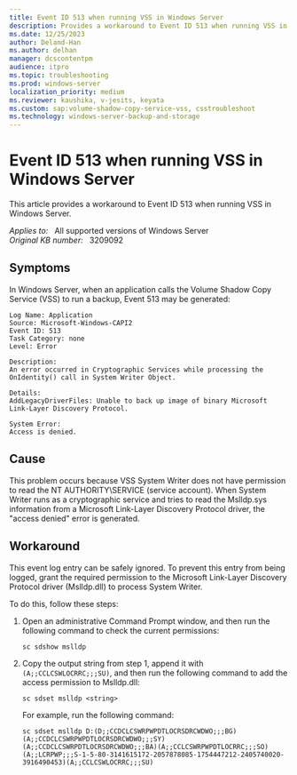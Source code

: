 ```yaml
---
title: Event ID 513 when running VSS in Windows Server
description: Provides a workaround to Event ID 513 when running VSS in Windows Server.
ms.date: 12/25/2023
author: Deland-Han
ms.author: delhan
manager: dcscontentpm
audience: itpro
ms.topic: troubleshooting
ms.prod: windows-server
localization_priority: medium
ms.reviewer: kaushika, v-jesits, keyata
ms.custom: sap:volume-shadow-copy-service-vss, csstroubleshoot
ms.technology: windows-server-backup-and-storage
---
```

# Event ID 513 when running VSS in Windows Server

This article provides a workaround to Event ID 513 when running VSS in Windows Server.

_Applies to:_ &nbsp; All supported versions of Windows Server  
_Original KB number:_ &nbsp; 3209092

## Symptoms

In Windows Server, when an application calls the Volume Shadow Copy Service (VSS) to run a backup, Event 513 may be generated:

```output
Log Name: Application  
Source: Microsoft-Windows-CAPI2  
Event ID: 513  
Task Category: none  
Level: Error  

Description:  
An error occurred in Cryptographic Services while processing the OnIdentity() call in System Writer Object.

Details:  
AddLegacyDriverFiles: Unable to back up image of binary Microsoft Link-Layer Discovery Protocol.

System Error:  
Access is denied.
```

## Cause

This problem occurs because VSS System Writer does not have permission to read the NT AUTHORITY\\SERVICE (service account). When System Writer runs as a cryptographic service and tries to read the Mslldp.sys information from a Microsoft Link-Layer Discovery Protocol driver, the "access denied" error is generated.

## Workaround

This event log entry can be safely ignored. To prevent this entry from being logged, grant the required permission to the Microsoft Link-Layer Discovery Protocol driver (Mslldp.dll) to process System Writer.

To do this, follow these steps:

1. Open an administrative Command Prompt window, and then run the following command to check the current permissions:  

    ```console
    sc sdshow mslldp
    ```

2. Copy the output string from step 1, append it with `(A;;CCLCSWLOCRRC;;;SU)`, and then run the following command to add the access permission to Mslldp.dll:  

    ```console
    sc sdset mslldp <string>
    ```

    For example, run the following command:  

    ```console
    sc sdset mslldp D:(D;;CCDCLCSWRPWPDTLOCRSDRCWDWO;;;BG)(A;;CCDCLCSWRPWPDTLOCRSDRCWDWO;;;SY)(A;;CCDCLCSWRPDTLOCRSDRCWDWO;;;BA)(A;;CCLCSWRPWPDTLOCRRC;;;SO)(A;;LCRPWP;;;S-1-5-80-3141615172-2057878085-1754447212-2405740020-3916490453)(A;;CCLCSWLOCRRC;;;SU)
    ```
